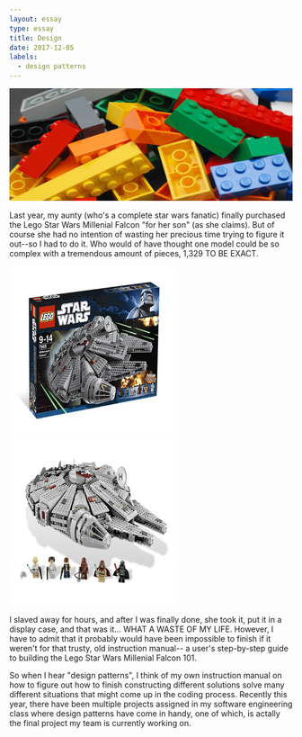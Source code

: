 ```yaml
---
layout: essay
type: essay
title: Design
date: 2017-12-05
labels:
  - design patterns
---
```


<img class="ui centered rounded image" src="/images/legoo.jpg"  width= "700" height="200">  

Last year, my aunty (who's a complete star wars fanatic) finally purchased the Lego Star Wars Millenial Falcon "for her son" (as she claims). But of course she had no intention of wasting her precious time trying to figure it out--so I had to do it.  Who would of have thought one model could be so complex with a tremendous amount of pieces, 1,329 TO BE EXACT.

<div class="ui small images">
  <img class="ui centered rounded image" src="/images/7965_alt1.png"  width= "300" height="300">
  <img class="ui centered rounded image" src="/images/milfalcon.png"  width= "300" height="300">
</div>

I slaved away for hours, and after I was finally done, she took it, put it in a display case, and that was it... WHAT A WASTE OF MY LIFE. However, I have to admit that it probably would have been impossible to finish if it weren't for that trusty, old instruction manual-- a user's step-by-step guide to building the Lego Star Wars Millenial Falcon 101. 

So when I hear "design patterns", I think of my own instruction manual on how to figure out how to finish constructing different solutions solve many different situations that might come up in the coding process. Recently this year, there have been multiple projects assigned in my software engineering class where design patterns have come in handy, one of which, is actally the final project my team is currently working on.


